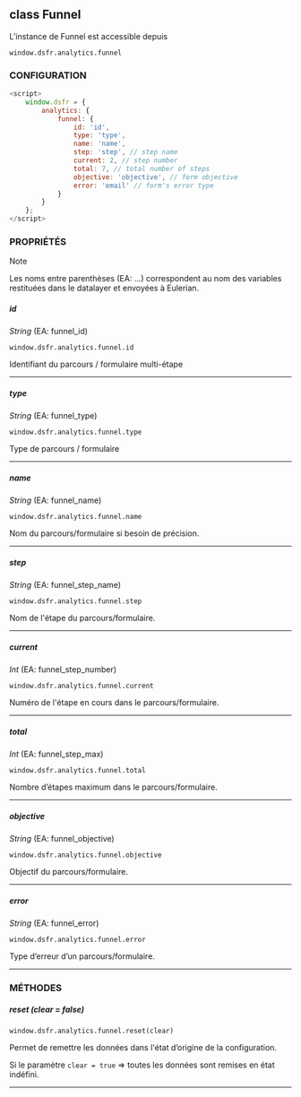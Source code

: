 ## class Funnel

L’instance de Funnel est accessible depuis

`window.dsfr.analytics.funnel`

### CONFIGURATION

```javascript
<script>
    window.dsfr = {
        analytics: {
            funnel: {
                id: 'id',
                type: 'type',
                name: 'name',
                step: 'step', // step name
                current: 2, // step number
                total: 7, // total number of steps
                objective: 'objective', // form objective
                error: 'email' // form's error type
            }
        }
    };
</script>
```

### PROPRIÉTÉS

> [!NOTE]
> Les noms entre parenthèses (EA: …) correspondent au nom des variables restituées dans le datalayer et envoyées à Eulerian.


##### id

_String_ (EA: funnel\_id)

`window.dsfr.analytics.funnel.id`

Identifiant du parcours / formulaire multi-étape

* * *

##### type

_String_ (EA: funnel\_type)

`window.dsfr.analytics.funnel.type`

Type de parcours / formulaire

* * *

##### name

_String_ (EA: funnel\_name)

`window.dsfr.analytics.funnel.name`

Nom du parcours/formulaire si besoin de précision.

* * *

##### step

_String_ (EA: funnel\_step\_name)

`window.dsfr.analytics.funnel.step`

Nom de l'étape du parcours/formulaire.

* * *

##### current

_Int_ (EA: funnel\_step\_number)

`window.dsfr.analytics.funnel.current`

Numéro de l'étape en cours dans le parcours/formulaire.

* * *

##### total

_Int_ (EA: funnel\_step\_max)

`window.dsfr.analytics.funnel.total`

Nombre d’étapes maximum dans le parcours/formulaire.

* * *

##### objective

_String_ (EA: funnel\_objective)

`window.dsfr.analytics.funnel.objective`

Objectif du parcours/formulaire.

* * *

##### error

_String_ (EA: funnel\_error)

`window.dsfr.analytics.funnel.error`

Type d’erreur d’un parcours/formulaire.

* * *

### MÉTHODES

##### reset (clear = false)

`window.dsfr.analytics.funnel.reset(clear)`

Permet de remettre les données dans l'état d’origine de la configuration.

Si le paramètre `clear = true` => toutes les données sont remises en état indéfini.

* * *
